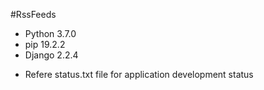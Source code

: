 #RssFeeds 

- Python 3.7.0
- pip 19.2.2 
- Django 2.2.4


* Refere  status.txt file for application development status